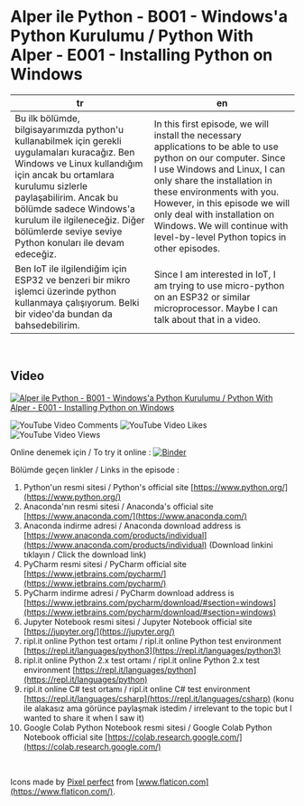# Alper ile Python - B001 - Windows'a Python Kurulumu / Python With Alper - E001 - Installing Python on Windows

|tr|en|
|--|--|
|Bu ilk bölümde, bilgisayarımızda python'u kullanabilmek için gerekli uygulamaları kuracağız. Ben Windows ve Linux kullandığım için ancak bu ortamlara kurulumu sizlerle paylaşabilirim. Ancak bu bölümde sadece Windows'a kurulum ile ilgileneceğiz. Diğer bölümlerde seviye seviye Python konuları ile devam edeceğiz. | In this first episode, we will install the necessary applications to be able to use python on our computer. Since I use Windows and Linux, I can only share the installation in these environments with you. However, in this episode we will only deal with installation on Windows. We will continue with level-by-level Python topics in other episodes. |
|Ben IoT ile ilgilendiğim için ESP32 ve benzeri bir mikro işlemci üzerinde python kullanmaya çalışıyorum. Belki bir video'da bundan da bahsedebilirim. |Since I am interested in IoT, I am trying to use micro-python on an ESP32 or similar microprocessor. Maybe I can talk about that in a video. |  
&NewLine;  
&NewLine;  

## Video

[![Alper ile Python - B001 - Windows'a Python Kurulumu / Python With Alper - E001 - Installing Python on Windows](http://img.youtube.com/vi/KYOCm0FerY4/0.jpg)](http://www.youtube.com/watch?v=KYOCm0FerY4&list=PLTzpV7jb-qW9_eaDN3bhQZp9TTco3seYQ&index=1 "Alper ile Python - B001 - Windows'a Python Kurulumu")

![YouTube Video Comments](https://img.shields.io/youtube/comments/KYOCm0FerY4?style=social)
![YouTube Video Likes](https://img.shields.io/youtube/likes/KYOCm0FerY4?style=social)
![YouTube Video Views](https://img.shields.io/youtube/views/KYOCm0FerY4?style=social)

Online denemek için / To try it online : [![Binder](https://mybinder.org/badge_logo.svg)](https://mybinder.org/v2/gh/alperkonuralp/AlperIlePython/master?filepath=E001%2F%C4%B0lk%20Demo.ipynb)

Bölümde geçen linkler / Links in the episode :

1. Python'un resmi sitesi / Python's official site [https://www.python.org/](https://www.python.org/)
2. Anaconda'nın resmi sitesi / Anaconda's official site [https://www.anaconda.com/](https://www.anaconda.com/)
3. Anaconda indirme adresi / Anaconda download address is [https://www.anaconda.com/products/individual](https://www.anaconda.com/products/individual) (Download linkini tıklayın / Click the download link)
4. PyCharm resmi sitesi / PyCharm official site [https://www.jetbrains.com/pycharm/](https://www.jetbrains.com/pycharm/)
5. PyCharm indirme adresi / PyCharm download address is [https://www.jetbrains.com/pycharm/download/#section=windows](https://www.jetbrains.com/pycharm/download/#section=windows)
6. Jupyter Notebook resmi sitesi / Jupyter Notebook official site [https://jupyter.org/](https://jupyter.org/)
7. ripl.it online Python test ortamı / ripl.it online Python test environment [https://repl.it/languages/python3](https://repl.it/languages/python3)
8. ripl.it online Python 2.x test ortamı / ripl.it online Python 2.x test environment [https://repl.it/languages/python](https://repl.it/languages/python)
9. ripl.it online C# test ortamı / ripl.it online C# test environment [https://repl.it/languages/csharp](https://repl.it/languages/csharp) (konu ile alakasız ama görünce paylaşmak istedim / irrelevant to the topic but I wanted to share it when I saw it)
10. Google Colab Python Notebook resmi sitesi / Google Colab Python Notebook official site [https://colab.research.google.com/](https://colab.research.google.com/)

&NewLine;  
&NewLine;  

Icons made by [Pixel perfect](https://www.flaticon.com/authors/pixel-perfect) from [www.flaticon.com](https://www.flaticon.com/).
